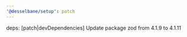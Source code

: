 ```yaml
---
'@desselbane/setup': patch
---
```


deps: [patch|devDependencies] Update package zod from 4.1.9 to 4.1.11
